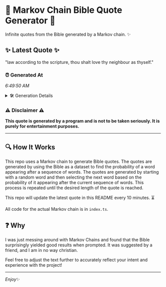 # 📖 Markov Chain Bible Quote Generator 📖

Infinite quotes from the Bible generated by a Markov chain. ✨

## ✨ Latest Quote ✨
"law according to the scripture, thou shalt love thy neighbour as thyself."

### ⏰ Generated At
*6:49:50 AM*

<details>
    <summary>🛠️ Generation Details</summary>
    <p>
        <strong>🌱 Seed:</strong> law<br>
        <strong>🔄 Iterations:</strong> 11<br>
        <strong>📜 Context History:</strong><br>[ law ]: according<br>[ law, according ]: to<br>[ law, according, to ]: the<br>[ law, according, to, the ]: scripture,<br>[ law, according, to, the, scripture, ]: thou<br>[ law, according, to, the, scripture,, thou ]: shalt<br>[ according, to, the, scripture,, thou, shalt ]: love<br>[ to, the, scripture,, thou, shalt, love ]: thy<br>[ the, scripture,, thou, shalt, love, thy ]: neighbour<br>[ scripture,, thou, shalt, love, thy, neighbour ]: as<br>[ thou, shalt, love, thy, neighbour, as ]: thyself.<br>
    </p>
</details>

### ⚠️ Disclaimer ⚠️
**This quote is generated by a program and is not to be taken seriously. It is purely for entertainment purposes.**

---

## 🔍 How It Works

This repo uses a Markov chain to generate Bible quotes. The quotes are generated by using the Bible as a dataset to find the probability of a word appearing after a sequence of words. The quotes are generated by starting with a random word and then selecting the next word based on the probability of it appearing after the current sequence of words. This process is repeated until the desired length of the quote is reached.

This repo will update the latest quote in this README every 10 minutes. ⏳

All code for the actual Markov chain is in `index.ts`.

## ❓ Why

I was just messing around with Markov Chains and found that the Bible surprisingly yielded good results when prompted. 
It was suggested by a friend, and I am in no way christian.

Feel free to adjust the text further to accurately reflect your intent and experience with the project!

---

*Enjoy*✨
